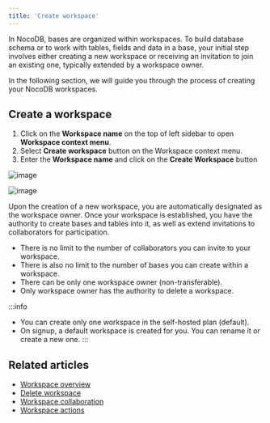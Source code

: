 ```yaml
---
title: 'Create workspace'
---
```




In NocoDB, bases are organized within workspaces. To build database schema or to work with tables, fields and data in a base, your initial step involves either creating a new workspace or receiving an invitation to join an existing one, typically extended by a workspace owner.

In the following section, we will guide you through the process of creating your NocoDB workspaces.

## Create a workspace

1. Click on the **Workspace name** on the top of left sidebar to open **Workspace context menu**.
2. Select **Create workspace** button on the Workspace context menu.
3. Enter the **Workspace name** and click on the **Create Workspace** button
  
![image](/img/v2/create-workspace-1.png)  
  
![image](/img/v2/create-workspace-2.png)  


Upon the creation of a new workspace, you are automatically designated as the workspace owner. Once your workspace is established, you have the authority to create bases and tables into it, as well as extend invitations to collaborators for participation. 

- There is no limit to the number of collaborators you can invite to your workspace. 
- There is also no limit to the number of bases you can create within a workspace. 
- There can be only one workspace owner (non-transferable).
- Only workspace owner has the authority to delete a workspace.

:::info
- You can create only one workspace in the self-hosted plan (default).
- On signup, a default workspace is created for you. You can rename it or create a new one.
:::

## Related articles
- [Workspace overview](/workspaces/workspace-overview)
- [Delete workspace](/workspaces/delete-workspace)
- [Workspace collaboration](/workspaces/workspace-collaboration)
- [Workspace actions](/workspaces/actions-on-workspace)
